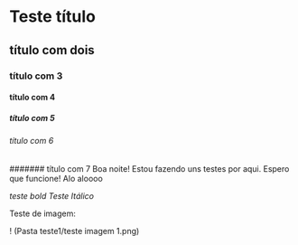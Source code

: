   # Teste título
## título com dois
### título com 3
#### título com 4
##### título com 5
###### título com 6
####### título com 7 
Boa noite! Estou fazendo uns testes por aqui. Espero que funcione!
  Alo aloooo
  
  *teste bold* 
  _Teste Itálico_

Teste de imagem:

! (Pasta teste1/teste imagem 1.png)
